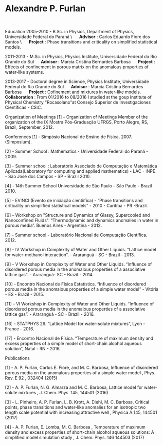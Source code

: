 # **Alexandre P. Furlan**

&nbsp;
&nbsp;
&nbsp;

Education
2005-2010 - B.Sc. in Physics, Department of Physics, Universidade Federal do Paraná \\
&nbsp;&nbsp;&nbsp;&nbsp;        **Advisor** : Carlos Eduardo Fiore dos Santos \\
&nbsp;&nbsp;&nbsp;&nbsp;        **Project** : Phase transitions and criticality on simplified statistical models.

2011-2013 - M.Sc. in Physics, Physics Institute, Universidade Federal do Rio Grande do Sul
&nbsp;&nbsp;&nbsp;&nbsp;       **Advisor** : Marcia Cristina Bernardes Barbosa
&nbsp;&nbsp;&nbsp;&nbsp;       **Project** : Effects of confinement in porous matrix on the anomalous properties of water-like systems.

2013-2017 - Doctoral degree in Science, Physics Institute, Universidade Federal do Rio Grande do Sul
&nbsp;&nbsp;&nbsp;&nbsp;       **Advisor** : Marcia Cristina Bernardes Barbosa
&nbsp;&nbsp;&nbsp;&nbsp;       **Project**   : Cofinement and mixtures in water-like models.
&nbsp;&nbsp;&nbsp;&nbsp;       **Collaboration** : From 01/2016 to 08/2016 I studied at the goup Institute of 
Physical Chemistry "Rocasolano"at Consejo Superior de Investigaciones Científicas - CSIC.

Organization of Meetings
[1] - Organization of Meetings Member of the organization of the IX Mostra Pós-Graduação UFRGS, Porto Alegre, RS, Brazil, September, 2012.



Conferences
[1] - Simpósio Nacional de Ensino de Física. 2007. (Simposium).

[2] - Summer School : Mathematics - Universidade Federal do Paraná - 2009.

[3] - Summer school : Laboratório Associado de Computação e Matemática Aplicada(Laboratory for computing and applied mathematics) - LAC - INPE. - São José dos Campos - SP - Brazil 2010.

[4] - 14th Summer School Universidade de São Paulo - São Paulo - Brazil 2010.

[5] - EVINCI (Evento de iniciação cientiífica) - “Phase transitions and criticality on simplified statistical models” - 2010 - Curitiba - PR -Brazil.

[6] - Workshop on "Structure and Dynamics of Glassy, Supercooled and Nanoconfined Fluids". “Thermodynamic and dynamics anomalies in water in porous media”. Buenos Aires - Argentina - 2012.

[7] - Summer school - Laboratório Nacional de Computação Científica. 2012.

[8] - IV Workshop in Complexity of Water and Other Liquids. “Lattice model for water-methanol interaction”. - Araranguá - SC - Brazil - 2013.

[9] - V Workshop in Complexity of Water and Other Liquids. “Influence of disordered porous media in the anomalous properties of a associative lattice gas”. - Araranguá- SC - Brazil - 2014.

[10] - Encontro Nacional de Física Estatística. “Influence of disordered porous media in the anomalous properties of a simple water model” - Vitória - ES - Brazil - 2015.

[11] - VI Workshop in Complexity of Water and Other Liquids. “Influence of disordered porous media in the anomalous properties of a associative lattice gas”. - Araranguá - SC - Brazil - 2016.

[16] - STATPHYS 26. “Lattice Model for water-solute mixtures”, Lyon - France - 2016.

[17] - Encontro Nacional de Física. “Temperature of maximum density and excess properties of a simple model of short-chain alcohol aqueous solution”, Natal - RN - 2016.


Publications

[1] - A. P. Furlan, Carlos E. Fiore, and M. C. Barbosa, Influence of disordered porous media on the anomalous properties of a simple water model , Phys. Rev. E 92 , 032404 (2015)

[2] - A. P. Furlan, N. G. Almarza and M. C. Barbosa, Lattice model for water-solute mixtures , J. Chem. Phys. 145, 144501 (2016)

[3] - L. Pinheiro, A. P. Furlan, L. B. Krott, A. Diehl, M. C. Barbosa, Critical points, phase transitions and water-like anomalies for an isotropic two length scale potential with increasing attractive well , Physica A 145, 144501 (2017)

[4] - A. P. Furlan, E. Lomba, M. C. Barbosa , Temperature of maximum density and excess properties of short-chain alcohol aqueous solutions: A simplified model simulation study , J. Chem. Phys. 146 144503 (2017)
